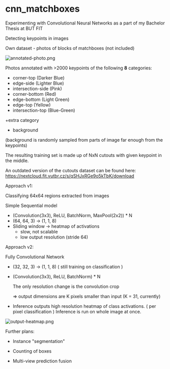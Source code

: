 # cnn_matchboxes

Experimenting with Convolutional Neural Networks as a part of my Bachelor Thesis at BUT FIT

Detecting keypoints in images

Own dataset - photos of blocks of matchboxes (not included)

![annotated-photo.png](https://i.imgur.com/ntyj3CR.png)

Photos annotated with >2000 keypoints of the following **8** categories:
* corner-top  (Darker Blue)
* edge-side   (Lighter Blue)
* intersection-side  (Pink)
* corner-bottom  (Red)
* edge-bottom  (Light Green)
* edge-top   (Yellow)
* intersection-top (Blue-Green)

+extra category
* background

(background is randomly sampled from parts of image far enough from the keypoints)

The resulting training set is made up of NxN cutouts with given keypoint in the middle.

An outdated version of the cutouts dataset can be found here: https://nextcloud.fit.vutbr.cz/s/qSHJxRGe9o5kTbK/download


Approach v1:

Classifying 64x64 regions extracted from images

Simple Sequential model
- (Convolution(3x3), ReLU, BatchNorm, MaxPool(2x2)) * N
- (64, 64, 3) -> (1, 1, 8)
- Sliding window -> heatmap of activations
  - slow, not scalable
  - low output resolution (stride 64)

Approach v2:

Fully Convolutional Network

- (32, 32, 3) -> (1, 1, 8)
( still training on classification )

- (Convolution(3x3), ReLU, BatchNorm) * N
  
  The only resolution change is the convolution crop
 
  => output dimensions are K pixels smaller than input (K = 31, currently)
  
- Inference outputs high resolution heatmap of class activations.
  ( per pixel classification )
  Inference is run on whole image at once.

![output-heatmap.png](https://lh4.googleusercontent.com/Acxpa6797yTrwP3wLLgbt0L0Z-HzTCxd65AQ83dDe5WchKmzWOcApwktG7xhG3Z5Vy9MTh2MTAVQNkYKf04FheizYsE4FxWsntm4bG9H=s1000)

Further plans:

- Instance "segmentation"

- Counting of boxes

- Multi-view prediction fusion
